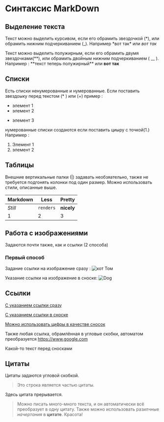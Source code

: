# Синтаксис MarkDоwn

## Выделение текста

Текст можно выделить курсивом, если его обрамить звездочкой (*), или обрамить нижним подчеркиванием (\_). Например *вот так\* или _вот так_

Текст можно выделить полужирным, если его обрамить двумя звездочками(**), или обрамить двойным нижним подчеркиванием ( \_\_ ). Например : **текст теперь полужирный\*\* или **вот так**

## Списки

Есть списки ненумерованные и нумерованные. Если поставить звездоыку перед текстом (\* ) или (+) пример :

- элемент 1
- элемент 2

* элемент 3

нумерованные списки создаются если поставить циыру с точкой(1.) Например :

1. Элемент 1
2. элемент 2

## Таблицы

Внешние вертикальные палки (|) задавать необзяательно, также не требуется подгонять колонки под один размер. Можно использовать стили, описанные выше.

| Markdown | Less      | Pretty     |
| -------- | --------- | ---------- |
| _Still_  | `renders` | **nicely** |
| 1        | 2         | 3          |

## Работа с изображениями

Задаются почти также, как и ссылки (2 способа)

### Первый способ

Задание ссылки на изображение сразу :
![кот Том](Tom.jpeg)

Указание ссылки на изображение в сноске:
![Dog][logo]

[logo]: Dog.jpeg

## Ссылки

[С указанием ссылки сразу](https://www.google.com)

[С указанием ссылки в сноске][arbitrary case-insensitive reference text]

[Можно использовать цифры в качестве сносок][1]

Также любая ссылка, обрамлённая в угловые скобки, автоматом преобразуется
<https://www.google.com>

Какой-то текст перед сносками

[arbitrary case-insensitive reference text]: https://www.mozilla.org
[1]: http://slashdot.org
[link text itself]: http://www.reddit.com

## Цитаты

Цитаты задаются угловой скобкой.

> Это строка является частью цитаты.

Здесь цитата прерывается.

> Можно писать много-много текста, и он автоматически всё преобразует в одну цитату. Также можно использовать разилчные _начертания_ в **цитате**. Красота!
